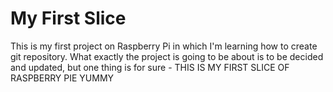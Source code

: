 # My First Slice
This is my first project on Raspberry Pi in which I'm learning how to
create git repository.
What exactly the project is going to be about is to be decided and
updated, but one thing is for sure - THIS IS MY FIRST SLICE OF RASPBERRY PIE
YUMMY
